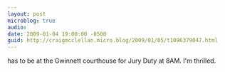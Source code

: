 ```yaml
---
layout: post
microblog: true
audio: 
date: 2009-01-04 19:00:00 -0500
guid: http://craigmcclellan.micro.blog/2009/01/05/t1096379047.html
---
```

has to be at the Gwinnett courthouse for Jury Duty at 8AM.  I'm thrilled.
